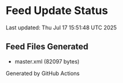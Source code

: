# Feed Update Status
Last updated: Thu Jul 17 15:51:48 UTC 2025

## Feed Files Generated
- master.xml (82097 bytes)

Generated by GitHub Actions
